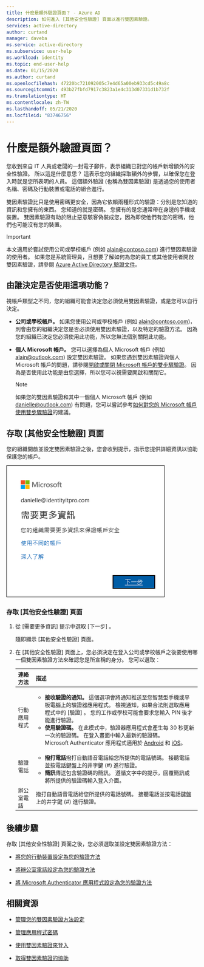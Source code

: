 ```yaml
---
title: 什麼是額外驗證頁面？ - Azure AD
description: 如何進入 [其他安全性驗證] 頁面以進行雙因素驗證。
services: active-directory
author: curtand
manager: daveba
ms.service: active-directory
ms.subservice: user-help
ms.workload: identity
ms.topic: end-user-help
ms.date: 01/15/2020
ms.author: curtand
ms.openlocfilehash: 47220bc721092005c7e4d65a00eb933cd5c49a8c
ms.sourcegitcommit: 493b27fbfd7917c3823a1e4c313d07331d1b732f
ms.translationtype: HT
ms.contentlocale: zh-TW
ms.lasthandoff: 05/21/2020
ms.locfileid: "83746756"
---
```

# <a name="what-is-the-additional-verification-page"></a>什麼是額外驗證頁面？

您收到來自 IT 人員或老闆的一封電子郵件，表示組織已對您的帳戶新增額外的安全性驗證。 所以這是什麼意思？ 這表示您的組織採取額外的步驟，以確保您在登入時就是您所表明的人員。 這個額外驗證 (也稱為雙因素驗證) 是透過您的使用者名稱、密碼及行動裝置或電話的組合進行。

雙因素驗證比只是使用密碼更安全，因為它依賴兩種形式的驗證：分別是您知道的資訊和您擁有的東西。 您知道的就是密碼。 您擁有的是您通常帶在身邊的手機或裝置。 雙因素驗證有助於阻止惡意駭客偽裝成您，因為即使他們有您的密碼，他們也可能沒有您的裝置。

>[!Important]
>本文適用於嘗試使用公司或學校帳戶 (例如 alain@contoso.com) 進行雙因素驗證的使用者。 如果您是系統管理員，且想要了解如何為您的員工或其他使用者開啟雙因素驗證，請參閱 [Azure Active Directory 驗證文件](https://docs.microsoft.com/azure/active-directory/authentication/)。

## <a name="who-decides-if-you-use-this-feature"></a>由誰決定是否使用這項功能？

視帳戶類型之不同，您的組織可能會決定您必須使用雙因素驗證，或是您可以自行決定。

- **公司或學校帳戶。** 如果您使用公司或學校帳戶 (例如 alain@contoso.com)，則會由您的組織決定您是否必須使用雙因素驗證，以及特定的驗證方法。 因為您的組織已決定您必須使用此功能，所以您無法個別關閉此功能。

- **個人 Microsoft 帳戶。** 您可以選擇為個人 Microsoft 帳戶 (例如 alain@outlook.com) 設定雙因素驗證。 如果您遇到雙因素驗證與個人 Microsoft 帳戶的問題，請參閱[開啟或關閉 Microsoft 帳戶的雙步驟驗證](https://support.microsoft.com/help/4028586/microsoft-account-turning-two-step-verification-on-or-off)。 因為是否使用此功能是由您選擇，所以您可以視需要開啟和關閉它。

    >[!Note]
    >如果您的雙因素驗證和其中一個個人 Microsoft 帳戶 (例如 danielle@outlook.com) 有問題，您可以嘗試參考[如何對您的 Microsoft 帳戶使用雙步驟驗證](https://support.microsoft.com/help/12408/microsoft-account-how-to-use-two-step-verification)的建議。

## <a name="access-the-additional-security-verification-page"></a>存取 [其他安全性驗證] 頁面

您的組織開啟並設定雙因素驗證之後，您會收到提示，指示您提供詳細資訊以協助保護您的帳戶。

![需要詳細資訊的提示](media/multi-factor-authentication-verification-methods/multi-factor-authentication-initial-prompt.png)

### <a name="to-access-the-additional-security-verification-page"></a>存取 [其他安全性驗證] 頁面

1. 從 [需要更多資訊]  提示中選取 [下一步]  。

    隨即顯示 [其他安全性驗證]  頁面。

2. 在 [其他安全性驗證]  頁面上，您必須決定在登入公司或學校帳戶之後要使用哪一個雙因素驗證方法來確認您是所宣稱的身分。 您可以選取：

    | 連絡方法 | 描述 |
    | --- | --- |
    | 行動應用程式 | <ul><li>**接收驗證的通知。** 這個選項會將通知推送至您智慧型手機或平板電腦上的驗證器應用程式。 檢視通知，如果合法則選取應用程式中的 [驗證]  。 您的工作或學校可能會要求您輸入 PIN 後才能進行驗證。</li><li>**使用驗證碼。** 在此模式中，驗證器應用程式會產生每 30 秒更新一次的驗證碼。 在登入畫面中輸入最新的驗證碼。<br>Microsoft Authenticator 應用程式適用於 [Android](https://go.microsoft.com/fwlink/?linkid=866594) 和 [iOS](https://go.microsoft.com/fwlink/?linkid=866594)。</li></ul> |
    | 驗證電話 | <ul><li>**撥打電話**撥打自動語音電話給您所提供的電話號碼。 接聽電話並按電話鍵盤上的井字鍵 (#) 進行驗證。</li><li>**簡訊**傳送包含驗證碼的簡訊。 遵循文字中的提示，回覆簡訊或將所提供的驗證碼輸入登入介面。</li></ul> |
    | 辦公室電話 | 撥打自動語音電話給您所提供的電話號碼。 接聽電話並按電話鍵盤上的井字鍵 (#) 進行驗證。 |

## <a name="next-steps"></a>後續步驟

存取 [其他安全性驗證]  頁面之後，您必須選取並設定雙因素驗證方法：

- [將您的行動裝置設定為您的驗證方法](multi-factor-authentication-setup-phone-number.md)

- [將辦公室電話設定為您的驗證方法](multi-factor-authentication-setup-office-phone.md)

- [將 Microsoft Authenticator 應用程式設定為您的驗證方法](multi-factor-authentication-setup-auth-app.md)

## <a name="related-resources"></a>相關資源

- [管理您的雙因素驗證方法設定](multi-factor-authentication-end-user-manage-settings.md)

- [管理應用程式密碼](multi-factor-authentication-end-user-app-passwords.md)

- [使用雙因素驗證來登入](multi-factor-authentication-end-user-signin.md)

- [取得雙因素驗證的協助](multi-factor-authentication-end-user-troubleshoot.md) 
